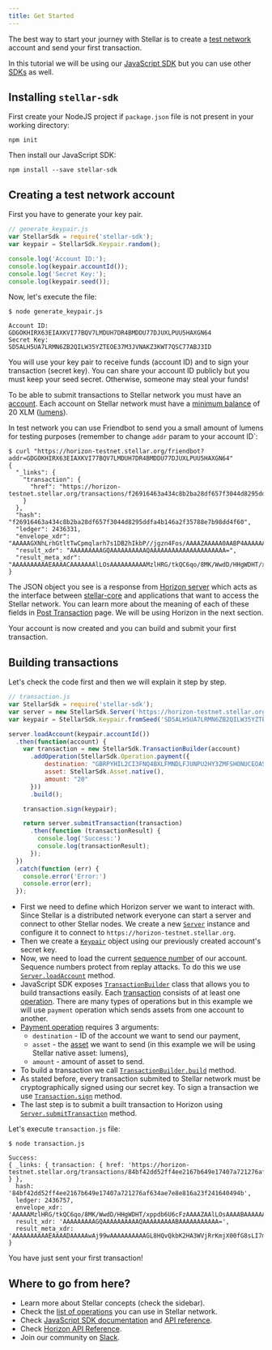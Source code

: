 ```yaml
---
title: Get Started
---
```


The best way to start your journey with Stellar is to create a [test network](./test-net.html) account and send your first transaction.

In this tutorial we will be using our [JavaScript SDK](../../js-stellar-sdk/learn/index.html) but you can use other [SDKs](../horizon/learn/#libraries) as well.

## Installing `stellar-sdk`

First create your NodeJS project if `package.json` file is not present in your working directory:
```
npm init
```

Then install our JavaScript SDK:
```
npm install --save stellar-sdk
```

## Creating a test network account

First you have to generate your key pair.

```js
// generate_keypair.js
var StellarSdk = require('stellar-sdk');
var keypair = StellarSdk.Keypair.random();

console.log('Account ID:');
console.log(keypair.accountId());
console.log('Secret Key:');
console.log(keypair.seed());
```

Now, let's execute the file:
```
$ node generate_keypair.js

Account ID:
GDGOKHIRX63EIAXKVI77BQV7LMDUH7DR4BMDDU77DJUXLPUU5HAXGN64
Secret Key:
SD5ALH5UA7LRMN6ZB2QILW35YZTEOE37M3JVNAKZ3KWT7QSC77ABJ3ID
```

You will use your key pair to receive funds (account ID) and to sign your transaction (secret key). You can share your account ID publicly but you must keep your seed secret. Otherwise, someone may steal your funds!

To be able to submit transactions to Stellar network you must have an [account](../concepts/accounts.html). Each account on Stellar network must have a [minimum balance](../concepts/fees.html#minimum-balance) of 20 XLM ([lumens](../concepts/assets.html#lumens-xlm-)).

In test network you can use Friendbot to send you a small amount of lumens for testing purposes (remember to change `addr` param to your account ID`:
```
$ curl "https://horizon-testnet.stellar.org/friendbot?addr=GDGOKHIRX63EIAXKVI77BQV7LMDUH7DR4BMDDU77DJUXLPUU5HAXGN64"
{
  "_links": {
    "transaction": {
      "href": "https://horizon-testnet.stellar.org/transactions/f26916463a434c8b2ba28df657f3044d8295ddfa4b146a2f35788e7b98dd4f60"
    }
  },
  "hash": "f26916463a434c8b2ba28df657f3044d8295ddfa4b146a2f35788e7b98dd4f60",
  "ledger": 2436331,
  "envelope_xdr": "AAAAAGXNhLrhGtltTwCpmqlarh7s1DB2hIkbP//jgzn4Fos/AAAAZAAAAA0AABP4AAAAAAAAAAAAAAABAAAAAAAAAAAAAAAAzOUdEb+2RALqqj/wwr9bB0P8ceBYMdP/Gml1vpTpwXMAAAAXSHboAAAAAAAAAAAB+BaLPwAAAEDGbb/VRB0m2chzGFlKRABM7Uj+lWfMNpwxxwyUf8nsW3zRCZhjXdJKlmX3+Th7nvQyGE0dRMpzQt309vFNMoUH",
  "result_xdr": "AAAAAAAAAGQAAAAAAAAAAQAAAAAAAAAAAAAAAAAAAAA=",
  "result_meta_xdr": "AAAAAAAAAAEAAAACAAAAAAAlLOsAAAAAAAAAAMzlHRG/tkQC6qo/8MK/WwdD/HHgWDHT/xppdb6U6cFzAAAAF0h26AAAJSzrAAAAAAAAAAAAAAAAAAAAAAAAAAABAAAAAAAAAAAAAAAAAAAAAAAAAQAlLOsAAAAAAAAAAGXNhLrhGtltTwCpmqlarh7s1DB2hIkbP//jgzn4Fos/ACJ91JY4igAAAAANAAAT+AAAAAAAAAAAAAAAAAAAAAABAAAAAAAAAAAAAAAAAAAA"
}
```

The JSON object you see is a response from [Horizon server](../../horizon/learn/index.html) which acts as the interface between [stellar-core](https://github.com/stellar/stellar-core) and applications that want to access the Stellar network. You can learn more about the meaning of each of these fields in [Post Transaction](../../horizon/reference/transactions-create.html) page. We will be using Horizon in the next section.

Your account is now created and you can build and submit your first transaction.

## Building transactions

Let's check the code first and then we will explain it step by step.

```js
// transaction.js
var StellarSdk = require('stellar-sdk');
var server = new StellarSdk.Server('https://horizon-testnet.stellar.org');
var keypair = StellarSdk.Keypair.fromSeed('SD5ALH5UA7LRMN6ZB2QILW35YZTEOE37M3JVNAKZ3KWT7QSC77ABJ3ID');

server.loadAccount(keypair.accountId())
  .then(function(account) {
    var transaction = new StellarSdk.TransactionBuilder(account)
      .addOperation(StellarSdk.Operation.payment({
          destination: "GBRPYHIL2CI3FNQ4BXLFMNDLFJUNPU2HY3ZMFSHONUCEOASW7QC7OX2H",
          asset: StellarSdk.Asset.native(),
          amount: "20"
      }))
      .build();

    transaction.sign(keypair);

    return server.submitTransaction(transaction)
      .then(function (transactionResult) {
        console.log('Success:')
        console.log(transactionResult);
      });
  })
  .catch(function (err) {
    console.error('Error:')
    console.error(err);
  });
```

* First we need to define which Horizon server we want to interact with. Since Stellar is a distributed network everyone can start a server and connect to other Stellar nodes. We create a new [`Server`](https://stellar.github.io/js-stellar-sdk/Server.html) instance and configure it to connect to `https://horizon-testnet.stellar.org`.
* Then we create a [`Keypair`](https://stellar.github.io/js-stellar-sdk/Keypair.html#.fromSeed) object using our previously created account's secret key.
* Now, we need to load the current [sequence number](../concepts/accounts.html#sequence-number) of our account. Sequence numbers protect from replay attacks. To do this we use [`Server.loadAccount`](https://stellar.github.io/js-stellar-sdk/Server.html#loadAccount) method.
* JavaScript SDK exposes [`TransactionBuilder`](https://stellar.github.io/js-stellar-sdk/TransactionBuilder.html) class that allows you to build transactions easily. Each [transaction](../concepts/transactions.html) consists of at least one [operation](../concepts/operations.html). There are many types of operations but in this example we will use `payment` operation which sends assets from one account to another.
* [Payment operation](../concepts/list-of-operations.html#payment) requires 3 arguments:
  * `destination` - ID of the account we want to send our payment,
  * `asset` - the [asset](../concepts/assets.html) we want to send (in this example we will be using Stellar native asset: lumens),
  * `amount` - amount of asset to send.
* To build a transaction we call [`TransactionBuilder.build`](https://stellar.github.io/js-stellar-sdk/TransactionBuilder.html#build) method.
* As stated before, every transaction submited to Stellar network must be cryptographically signed using our secret key. To sign a transaction we use [`Transaction.sign`](https://stellar.github.io/js-stellar-sdk/Transaction.html#sign) method.
* The last step is to submit a built transaction to Horizon using [`Server.submitTransaction`](https://stellar.github.io/js-stellar-sdk/Server.html#submitTransaction) method.

Let's execute `transaction.js` file:
```
$ node transaction.js

Success:
{ _links: { transaction: { href: 'https://horizon-testnet.stellar.org/transactions/84bf42dd52ff4ee2167b649e17407a721276af634ae7e8e816a23f241640494b' } },
  hash: '84bf42dd52ff4ee2167b649e17407a721276af634ae7e8e816a23f241640494b',
  ledger: 2436757,
  envelope_xdr: 'AAAAAMzlHRG/tkQC6qo/8MK/WwdD/HHgWDHT/xppdb6U6cFzAAAAZAAlLOsAAAABAAAAAAAAAAAAAAABAAAAAAAAAAEAAAAAYvwdC9CRsrYcDdZWNGsqaNfTR8bywsjubQRHAlb8BfcAAAAAAAAAAAvrwgAAAAAAAAAAAZTpwXMAAABA8TUcnUODRYge2DxIkTCglsou8LjOHWNEFUaJwGJGvHIYr+Dvjn15gUMXlz1H1uu7tzOcSSe/h8ACVYIHXE3yDA==',
  result_xdr: 'AAAAAAAAAGQAAAAAAAAAAQAAAAAAAAABAAAAAAAAAAA=',
  result_meta_xdr: 'AAAAAAAAAAEAAAADAAAAAwAj99wAAAAAAAAAAGL8HQvQkbK2HA3WVjRrKmjX00fG8sLI7m0ERwJW/AX3ACGy2NBqGrwAAAAAAAAc1QAAAAAAAAAAAAAAAAAAAAABAAAAAAAAAAAAAAAAAAAAAAAAAQAlLpUAAAAAAAAAAGL8HQvQkbK2HA3WVjRrKmjX00fG8sLI7m0ERwJW/AX3ACGy2NxV3LwAAAAAAAAc1QAAAAAAAAAAAAAAAAAAAAABAAAAAAAAAAAAAAAAAAAAAAAAAQAlLpUAAAAAAAAAAMzlHRG/tkQC6qo/8MK/WwdD/HHgWDHT/xppdb6U6cFzAAAAFzyLJZwAJSzrAAAAAQAAAAAAAAAAAAAAAAAAAAABAAAAAAAAAAAAAAAAAAAA' }
```

You have just sent your first transaction!

## Where to go from here?

* Learn more about Stellar concepts (check the sidebar).
* Check the [list of operations](../concepts/list-of-operations.html) you can use in Stellar network.
* Check [JavaScript SDK documentation](../../js-stellar-sdk/learn/index.html) and [API reference](https://stellar.github.io/js-stellar-sdk/).
* Check [Horizon API Reference](../../reference/).
* Join our community on [Slack](http://slack.stellar.org/).
